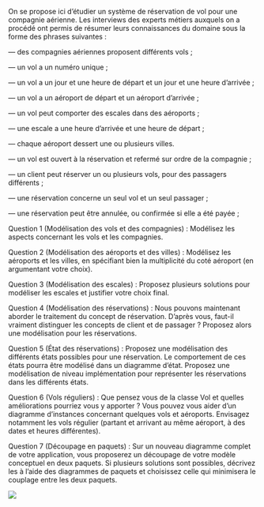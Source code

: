   On se propose ici d’étudier un système de réservation de vol pour une compagnie aérienne.
Les interviews des experts métiers auxquels on a procédé ont permis de résumer leurs connaissances du domaine sous
la forme des phrases suivantes :

— des compagnies aériennes proposent différents vols ;

— un vol a un numéro unique ;

— un vol a un jour et une heure de départ et un jour et une heure d’arrivée ;

— un vol a un aéroport de départ et un aéroport d’arrivée ;

— un vol peut comporter des escales dans des aéroports ;

— une escale a une heure d’arrivée et une heure de départ ;

— chaque aéroport dessert une ou plusieurs villes.

— un vol est ouvert à la réservation et refermé sur ordre de la compagnie ;

— un client peut réserver un ou plusieurs vols, pour des passagers différents ;

— une réservation concerne un seul vol et un seul passager ;

— une réservation peut être annulée, ou confirmée si elle a été payée ;



Question 1 (Modélisation des vols et des compagnies) : Modélisez les aspects concernant les vols et les compagnies.

Question 2 (Modélisation des aéroports et des villes) : Modélisez les aéroports et les villes, en spécifiant bien la multiplicité
du coté aéroport (en argumentant votre choix).

Question 3 (Modélisation des escales) : Proposez plusieurs solutions pour modéliser les escales et justifier votre choix final.

Question 4 (Modélisation des réservations) : Nous pouvons maintenant aborder le traitement du concept de réservation.
D’après vous, faut-il vraiment distinguer les concepts de client et de passager ? Proposez alors une modélisation pour les
réservations.

Question 5 (État des réservations) : Proposez une modélisation des différents états possibles pour une réservation. Le
comportement de ces états pourra être modélisé dans un diagramme d’état. Proposez une modélisation de niveau
implémentation pour représenter les réservations dans les différents états.

Question 6 (Vols réguliers) : Que pensez vous de la classe Vol et quelles améliorations pourriez vous y apporter ? Vous
pouvez vous aider d’un diagramme d’instances concernant quelques vols et aéroports. Envisagez notamment les vols
régulier (partant et arrivant au même aéroport, à des dates et heures différentes).

Question 7 (Découpage en paquets) : Sur un nouveau diagramme complet de votre application, vous proposerez un
découpage de votre modèle conceptuel en deux paquets. Si plusieurs solutions sont possibles, décrivez les à l’aide des
diagrammes de paquets et choisissez celle qui minimisera le couplage entre les deux paquets.

![](wadie999/Systeme_reservation_vol_java/uml.png)
